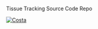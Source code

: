 Tissue Tracking Source Code Repo

[![Costa](https://img.shields.io/website-up-down-green-red/http/jack.engineering.svg?style=for-the-badge&logo=jupyter)](http://costa.jack.engineering/)


